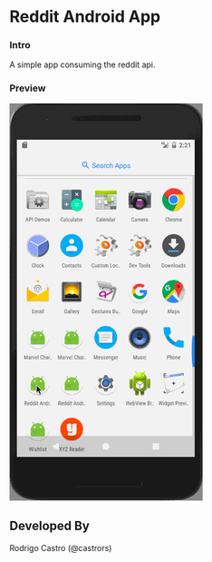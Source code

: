 # Reddit Android App

### Intro 
A simple app consuming the reddit api.

### Preview
![alt text](media/redditapp.gif "Screen Capture")

Developed By
-------
Rodrigo Castro (@castrors)
